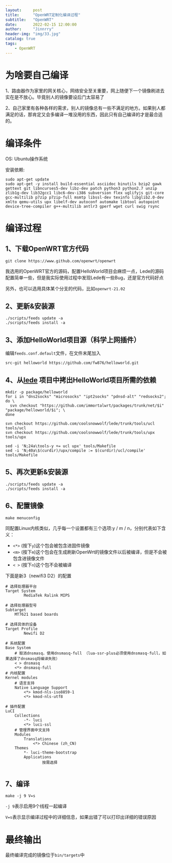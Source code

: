 ```yaml
---
layout:     post
title:      "OpenWRT定制化编译过程"
subtitle:   "OpenWRT"
date:       2022-02-15 12:00:00
author:     "Jinnrry"
header-img: "img/33.jpg"
catalog: true
tags:
    - OpenWRT
---
```

# 为啥要自己编译

1、路由器作为家里的网关核心，网络安全至关重要，网上随便下一个镜像刷进去实在是不放心。毕竟别人的镜像要设后门太容易了

2、自己家里有各种各样的需求，别人的镜像总有一些不满足的地方。如果别人都满足的话，那肯定又会多编译一堆没用的东西，因此只有自己编译的才是最合适的。

# 编译条件

OS: Ubuntu操作系统

安装依赖:

```
sudo apt-get update
sudo apt-get -y install build-essential asciidoc binutils bzip2 gawk gettext git libncurses5-dev libz-dev patch python3 python2.7 unzip zlib1g-dev lib32gcc1 libc6-dev-i386 subversion flex uglifyjs git-core gcc-multilib p7zip p7zip-full msmtp libssl-dev texinfo libglib2.0-dev xmlto qemu-utils upx libelf-dev autoconf automake libtool autopoint device-tree-compiler g++-multilib antlr3 gperf wget curl swig rsync
```

# 编译过程


## 1、下载OpenWRT官方代码

`git clone https://www.github.com/openwrt/openwrt`



我选用的OpenWRT官方的源码，配置HelloWorld项目会麻烦一点，Lede的源码配置简单一些，但是我实际使用过程中发现Lede有一些Bug，还是官方代码好点

另外，也可以选用具体某个分支的代码，比如`openwrt-21.02`


## 2、更新&安装源

```
./scripts/feeds update -a 
./scripts/feeds install -a
```

## 3、添加HelloWorld项目源（科学上网插件）

编辑`feeds.conf.default`文件，在文件末尾加入

`src-git helloworld https://github.com/fw876/helloworld.git`

## 4、从[lede](https://github.com/coolsnowwolf/lede) 项目中拷出HelloWorld项目所需的依赖

```
mkdir -p package/helloworld
for i in "dns2socks" "microsocks" "ipt2socks" "pdnsd-alt" "redsocks2"; do \
  svn checkout "https://github.com/immortalwrt/packages/trunk/net/$i" "package/helloworld/$i"; \
done

svn checkout https://github.com/coolsnowwolf/lede/trunk/tools/ucl tools/ucl
svn checkout https://github.com/coolsnowwolf/lede/trunk/tools/upx tools/upx

sed -i 'N;24a\tools-y += ucl upx' tools/Makefile
sed -i 'N;40a\$(curdir)/upx/compile := $(curdir)/ucl/compile' tools/Makefile
```

## 5、再次更新&安装源

```
./scripts/feeds update -a 
./scripts/feeds install -a
```

## 6、配置镜像

`make menuconfig`

同配置Linux内核类似，几乎每一个设置都有三个选项:y / m / n，分别代表如下含义：
* `<*>` (按下`y`)这个包会被包含进固件镜像
* `<m>` (按下`m`)这个包会在生成刷新OpenWrt的镜像文件以后被编译，但是不会被包含进镜像文件
* `< >` (按下`n`)这个包不会被编译

下面是新3（newifi3 D2）的配置

```
# 选择处理器平台
Target System 
		MediaTek Ralink MIPS

# 选择处理器型号
Subtarget 
    MT7621 based boards

# 选择具体的设备
Target Profile
		Newifi D2
		
# 系统配置
Base System
    # 取消dnsmasq，使用dnsmasq-full （lua-ssr-plus必须使用dnsmasq-full，如果选择了dnsmasq将编译失败）
    < > dnsmasq
    <*> dnsmasq-full
# 内核配置
Kernel modules
    # 语言支持
    Native Language Support
        <*> kmod-nls-iso8859-1
        <*> kmod-nls-utf8

# 插件配置
LuCI
    Collections
        -*- luci
        <*> luci-ssl
    # 管理界面中文支持
    Modules
        Translations
            <*> Chinese (zh_CN)
    Themes
        *- luci-theme-bootstrap
		Applications
				按需选择
		
```


## 7、编译

`make -j 9 V=s `

`-j 9`表示启用9个线程一起编译

`V=s`表示显示编译过程中的详细信息，如果出错了可以打印出详细的错误原因

# 最终输出

最终编译完成的镜像位于`bin/targets`中












